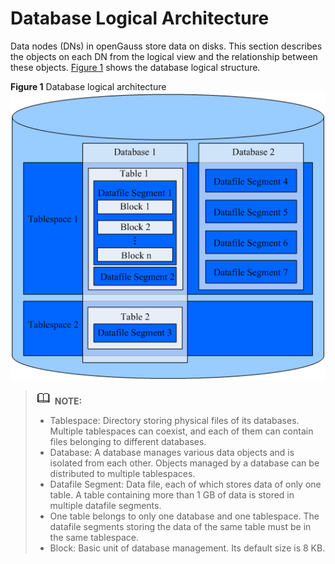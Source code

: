 # Database Logical Architecture<a name="EN-US_TOPIC_0242370169"></a>

Data nodes \(DNs\) in openGauss store data on disks. This section describes the objects on each DN from the logical view and the relationship between these objects.  [Figure 1](#en-us_topic_0237120245_en-us_topic_0059779316_fb2fa3b3cc8824dea95318504e0537913)  shows the database logical structure.

**Figure  1**  Database logical architecture<a name="en-us_topic_0237120245_en-us_topic_0059779316_fb2fa3b3cc8824dea95318504e0537913"></a>  
![](figures/database-logical-architecture.png "database-logical-architecture")

>![](public_sys-resources/icon-note.gif) **NOTE:**   
>-   Tablespace: Directory storing physical files of its databases. Multiple tablespaces can coexist, and each of them can contain files belonging to different databases.  
>-   Database: A database manages various data objects and is isolated from each other. Objects managed by a database can be distributed to multiple tablespaces.  
>-   Datafile Segment: Data file, each of which stores data of only one table. A table containing more than 1 GB of data is stored in multiple datafile segments.  
>-   One table belongs to only one database and one tablespace. The datafile segments storing the data of the same table must be in the same tablespace.  
>-   Block: Basic unit of database management. Its default size is 8 KB.  


